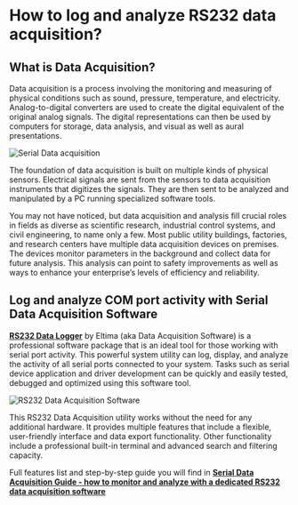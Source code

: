 **How to log and analyze RS232 data acquisition?**
==================================================

**What is Data Acquisition?**
-----------------------------

Data acquisition is a process involving the monitoring and measuring of physical conditions such as sound, pressure, temperature, and electricity. Analog-to-digital converters are used to create the digital equivalent of the original analog signals. The digital representations can then be used by computers for storage, data analysis, and visual as well as aural presentations.

![Serial Data acquisition](https://www.eltima.com/images/upload/products/spm/articles/acquis/1.jpg)

The foundation of data acquisition is built on multiple kinds of physical sensors. Electrical signals are sent from the sensors to data acquisition instruments that digitizes the signals. They are then sent to be analyzed and manipulated by a PC running specialized software tools.

You may not have noticed, but data acquisition and analysis fill crucial roles in fields as diverse as scientific research, industrial control systems, and civil engineering, to name only a few. Most public utility buildings, factories, and research centers have multiple data acquisition devices on premises. The devices monitor parameters in the background and collect data for future analysis. This analysis can point to safety improvements as well as ways to enhance your enterprise’s levels of efficiency and reliability.

**Log and analyze COM port activity with Serial Data Acquisition Software**
---------------------------------------------------------------------------

**[RS232 Data Logger](https://www.eltima.com/products/rs232-data-logger/)** by Eltima (aka Data Acquisition Software) is a professional software package that is an ideal tool for those working with serial port activity. This powerful system utility can log, display, and analyze the activity of all serial ports connected to your system. Tasks such as serial device application and driver development can be quickly and easily tested, debugged and optimized using this software tool.

![RS232 Data Acquisition Software](https://www.eltima.com/imgnew/products/spm/splash/screen.png)

This RS232 Data Acquisition utility works without the need for any additional hardware. It provides multiple features that include a flexible, user-friendly interface and data export functionality. Other functionality include a professional built-in terminal and advanced search and filtering capacity.

Full features list and step-by-step guide you will find in **[Serial Data Acquisition Guide - how to monitor and analyze with a dedicated RS232 data acquisition software](https://www.eltima.com/article/rs232-data-acquisition/)**




















